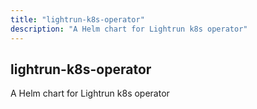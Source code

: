 ```yaml
---
title: "lightrun-k8s-operator"
description: "A Helm chart for Lightrun k8s operator"
---
```


## lightrun-k8s-operator

A Helm chart for Lightrun k8s operator
